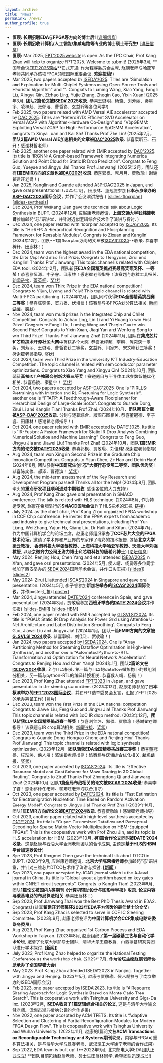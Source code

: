 ```yaml
---
layout: archive
title: "News"
permalink: /news/
author_profile: true
---
```


- **置顶: 长期招聘EDA与FPGA等方向的博士后!** [[详细信息](https://zhaokang-lab.github.io/news/postdoc.pdf)]
- **置顶: 长期招收计算机/人工智能/集成电路等专业的博士硕士研究生!** [[详细信息](https://zhaokang-lab.github.io/Recruit_BUPT_ZhaoKang_EDA_2025.pdf)]
- **置顶:** Mar 2025, [FPT’2025 website](https://fpt2025.shanghaitech.edu.cn/) is open. As the TPC Chair, Prof Kang Zhao will help to organize FPT’2025. Welcome to submit! (2025年3月, **国际会议[FPT’2025网站](https://fpt2025.shanghaitech.edu.cn/)**正式开通. 作为程序委员会主席, 赵康老师与哈亚军老师共同承办该项FPGA领域国际重要会议. **欢迎投稿!**)
- Mar 2025, two papers accepted by [ISEDA'2025](https://www.eda2.com/iseda/index.html). Titles are "Simulation and Exploration for Multi-Chiplet Systems using Open-Source Tools and Heuristic Algorithm" and "". Congrats to Luming Wang, Xiao Yang, Fangli Liu, Xingyu Qin, Zichao Ling, Yujie Zhang, Zheqin Cao, Yixin Xuan! (2025年3月, **团队2篇论文被[ISEDA'2025](https://www.eda2.com/iseda/index.html)收录**. 恭喜王璐明、杨骁、刘芳丽、秦星宇、凌梓超、张郁洁、曹哲钦、玄益昕等各位同学!)
- Feb 2025, two papers related with AMD Versal AIE accelerator accepted by [DAC'2025](http://www.dac.com/). Titles are "HeteroSVD: Efficient SVD Accelerator on Versal ACAP with Algorithm-Hardware Co-Design" and “VSpGEMM: Exploiting Versal ACAP for High-Performance SpGEMM Acceleration”, congrats to Xinya Luan and Kai Shi! Thanks Prof Zhe Lin! (2025年2月，**团队2篇AMD Versal AIE加速相关的文章被[DAC'2025](http://www.dac.com/)收录**. 恭喜栾昕亚、石开！感谢林哲老师)
- Feb 2025, another one paper related with EMIR accepted by [DAC'2025](http://www.dac.com/). Its title is “IRGNN: A Graph-based Framework Integrating Numerical Solution and Point Cloud for Static IR Drop Prediction”. Congrats to Feng Guo, Yueyue and Jingyu Jia! Thanks Prof Jianwang! (2025年2月，团队还有**1篇EMIR方向的文章也被[DAC2025](http://www.dac.com/)收录**. 恭喜郭枫、席月月、贾敬瑜！谢谢翟建旺老师！)
- Jan 2025, Kanglin and Guande attended [ASP-DAC’2025](http://www.aspdac.com/) in Japan, and gave oral presentations! (2025年1月，田康林、董冠德参加**日本东京举办的[ASP-DAC’2025](http://www.aspdac.com/)国际会议**，并作了会议演讲报告.) [[slides-floorplan](https://zhaokang-lab.github.io/slides/slides_2025_ASPDAC_Tiankanglin.pdf)] [[slides-synthesis](https://zhaokang-lab.github.io/slides/slides_2025_ASPDAC_DongGuande.pdf)]
- Dec 2024, Prof Weikang Qian gave the technical talk about Logic Synthesis in BUPT. (2024年12月, 应赵康老师邀请，**上海交通大学钱炜慷老师**参加邮苑“芯”语讲堂，并针对近似逻辑综合技术作了演讲与探讨. )
- Dec 2024, one paper related with floorplan accepted by [ISCAS’2025](https://2025.ieee-iscas.org/). Its title is “HieRFP: A Hierarchical Recognition and Floorplanning Framework for Reusable Modules”. Congrats to Zixuan and Kanglin! (2024年12月，团队**1篇floorplan方向的文章被[ISCAS’2025](https://2025.ieee-iscas.org/)**收录. 恭喜李梓轩、田康林！)
- Dec 2024, team won the highest award in the EDA national competition, the Elite Cap! And also First Prize. Congrats to Hengyuan, Zirui and Kanglin! Thanks Prof Jianwang! This topic channel is related with Chiplet EDA tool. (2024年12月，团队斩获**EDA全国精英挑战赛最高奖菁英杯、一等奖**！恭喜张恒源、李子睿、田康林！感谢翟老师指导！该赛题与芯粒工具相关. [新闻链接](http://www.bupt.edu.cn/info/1079/88617.htm)、[菁英杯](https://zhaokang-lab.github.io/award/2024_EDA_chiplet_cap.pdf)、[奖状](https://zhaokang-lab.github.io/award/2024_EDA_chiplet_first.pdf))
- Dec 2024, team won Third Prize in the EDA national competition! Congrats to Yijun, Liyang and Peiyi! This topic channel is related with Multi-FPGA partitioning. (2024年12月，团队同时获得**EDA全国精英挑战赛三等奖**！恭喜陈奕俊、窦力扬、伏培燚！该赛题与多FPGA划分算法相关. [新闻链接](http://www.bupt.edu.cn/info/1079/88617.htm)、[奖状](https://zhaokang-lab.github.io/award/2024_EDA_FPGA_third.pdf))
- Nov 2024, team won multi prizes in the Integrated Chip and Chilet Competition. Congrats to Zichao Ling, Lin Li and Yi Huang to win First Prize! Congrats to Fangli Liu, Luming Wang and Zheqin Cao to win Second Prize! Congrats to Yixin Xuan, Jiaqi Yan and Wenfeng Song to win Third Prize! Thanks Prof Jianwang Zhai! (2024年11月, 团队在**集成芯片和芯粒技术开源社区大赛**中斩获多个大奖. 恭喜凌梓超、李麟、黄奕获一等奖，刘芳丽、王璐明、曹哲钦获二等奖，玄益昕、闫家齐、宋文峰获三等奖！感谢翟老师指导. [奖状](https://zhaokang-lab.github.io/award/2024_chiplet_first.pdf))
- Oct 2024, team won Third Prize in the University ICT Industry-Education Competition. The topic channel is related with semiconductor parameter optimizations. Congrats to Xiao Yang and Xingyu Qin! (2024年10月, 团队荣获**高校ICT产教融合创新大赛三等奖**！赛道题目与半导体工艺参数智能优化相关. 恭喜杨骁、秦星宇！ [奖状](https://zhaokang-lab.github.io/award/2024_ICT_third.pdf))
- Oct 2024, two papers accepted by [ASP-DAC'2025](http://www.aspdac.com/). One is “PIRLLS: Pretraining with Imitation and RL Finetuning for Logic Synthesis”, another one is “FTAFP: A Feedthrough-Aware Floorplanner for Hierarchical Design of Large-Scale SoCs”. Congrats to Guande Dong, Zirui Li and Kanglin Tian! Thanks Prof Zhai. (2024年10月，**团队两篇文章被[ASP-DAC'2025](http://www.aspdac.com/)收录**. 分别与逻辑综合、版图布图相关. 恭喜董冠德、李子睿、田康林！感谢翟老师指导！)
- Oct 2024, one paper related with EMIR accepted by [DATE'2025](https://www.date-conference.com/). Its title is “IR-Fusion: A Fusion Framework for Static IR Drop Analysis Combining Numerical Solution and Machine Learning”. Congrats to Feng Guo, Jingyu Jia and Jiawei Liu! Thanks Prof Zhai! (2024年10月，团队**1篇EMIR方向的论文被[DATE’2025](https://www.date-conference.com/)收录**. 恭喜郭枫、贾敬瑜、刘佳玮! 感谢翟老师指导)
- Aug 2024, team won Xingxin Second Prize in the Graduate Chip Innovation Competition. Congrats to Yijun Chen, Ze Hao and Debin Hao! (2024年8月, 团队获得**中国研究生创“芯”大赛行芯专项二等奖、团队优秀奖**！恭喜陈奕俊、郝泽、曹德滨！ [奖状](https://zhaokang-lab.github.io/award/2024_xingxin_second.pdf))
- Aug 2024, the mid-term assessment of the Key Research and Development Program passed! Thanks all for the help! (2024年8月, 团队牵头的**重点研发项目顺利通过中期验收**. 感谢各位的大力支持!)
- Aug 2024, Prof Kang Zhao gave oral presentation in SMACD conference. The talk is related with HLS technique. (2024年8月, 作为特邀专家, 赵康在希腊举行的**SMACD国际会议**作了HLS技术的汇报. [链接](https://smacd2024.e-ce.uth.gr/tutorials-smacd.html))
- July 2024, as the chief chair, Prof Kang Zhao organized FPGA workshop in CCF Chip conference. He invited the FPGA experts from academic and industry to give technical oral presentations, including Prof Yun Liang, Wei Zhang, Yajun Ha, Qiang Liu, Dr Haili and Xifan. (2024年7月，作为中国计算机学会的论坛主席，赵康老师组织承办了**CCF芯片大会的FPGA技术论坛**，邀请了学术界和产业界的专家作了精彩的技术报告. 包括**北京大学梁云教授、 香港科技大学张薇教授、上海科技大学哈亚军教授、天津大学刘强教授**, 以及**京微齐力公司王海力博士和芯璐科技的唐希凡博士**) [[论坛信息](https://zhaokang-lab.github.io/news/2024_CCF_Chip_FPGA_Workshop.jpg)]
- May 2024, Renjing Hou, Chen Yang and et al attended [ISEDA’2025]((https://www.eda2.com/iseda2024/)) in Xi’an, and gave oral presentations. (2024年5月, 侯人靖、杨晨等多位同学参加了西安举办的[ISEDA'2024]((https://www.eda2.com/iseda2024/))国际学术会议，并作口头汇报) [[slides1](https://zhaokang-lab.github.io/slides/slides_2024_ISEDA_HouRenJing.pdf)] [[slides2](https://zhaokang-lab.github.io/slides/slides_2024_ISEDA_YangChen.pdf)]
- May 2024, Zirui Li attended [ISCAS’2024]((https://2024.ieee-iscas.org/)) in Singapore and gave oral presentation. (2024年5月, 李子睿参加**新加坡举办的[ISCAS'2024](https://2024.ieee-iscas.org/)国际会议**，并作poster汇报) [[poster](https://zhaokang-lab.github.io/slides/poster_2024_ISCAS_LiZirui.pdf)]
- Mar 2024, Jingyu attended [DATE’2024](https://date24.date-conference.com/) conference in Spain, and gave presentation! (2024年3月，贾敬瑜参加**西班牙举办的[DATE’2024](https://date24.date-conference.com/)会议**并作汇报) [[slides-EMIR](https://zhaokang-lab.github.io/slides/slides_2024_DATE_JiaJingyu.pdf)] [[slides-HBM](https://zhaokang-lab.github.io/slides/slides_2024_DATE_Enxin.pdf)]
- Feb 2024, one paper related with EMIR accepted by [GLSVLSI’2024](https://glsvlsi.org/archive/glsvlsi24/index.html). Its title is “PGAU: Static IR Drop Analysis for Power Grid using Attention U-Net Architecture and Label Distribution Smoothing”. Congrats to Feng Guo, Jiawei Liu and Jingyu Jia! (2024年1月，团队一篇**EMIR方向的文章被[GLSVLSI’2024](https://glsvlsi.org/archive/glsvlsi24/index.html)收录**. 恭喜郭枫、刘佳玮、贾敬瑜！)
- Jan 2024, two papers accepted by [ISEDA’2024](https://www.eda2.com/iseda2024/). One is “Array Partitioning Method for Streaming Dataflow Optimization in High-level Synthesis”, and another one is “Automated Python-to-RTL Transformation and Optimization for Neural Network Acceleration”. Congrats to Renjing Hou and Chen Yang! (2024年1月, 团队**2篇论文被[ISEDA’2024](https://www.eda2.com/iseda2024/)收录**, 全与HLS相关. 第一篇与HLS的dataflow微架构下的数组划分相关，另一篇与python-RTL的编译转换相关. 恭喜侯人靖、杨晨！)
- Dec 2023, Prof Kang Zhao attended [FPT’2023](http://fpt2023.org/) in Japan, and gave presentation in the steering committee. (2023年12月, 赵康老师参加了**日本横滨举办的[FPT'2023国际会议](http://fpt2023.org/)**，并在FPT选举委员会发言，汇报了FPT2025的承办筹备工作) [[照片](https://zhaokang-lab.github.io/news/2023_FPT_Kang.jpg)]
- Dec 2023, team won the First Prize in the EDA national competition! Congrats to Jiawei Liu, Feng Guo and Jingyu Jia! Thanks Prof Jianwang! This topic channel is related with SoC IR drop method. (2023年12月，**团队斩获EDA全国精英挑战赛一等奖**！恭喜刘佳玮、郭枫、贾敬瑜！感谢翟老师指导！该赛题与IR drop算法相关. [新闻链接](https://news.bupt.edu.cn/info/1014/29982.htm)、[奖状](https://zhaokang-lab.github.io/award/2023_EDA_EMIR_first.jpg))
- Dec 2023, team won the Third Prize in the EDA national competition! Congrats to Guande Dong, Hongtao Cheng and Renjing Hou! Thanks Prof Jianwang! This topic channel is related with logic synthesis optimization. (2023年12月，**团队斩获EDA全国精英挑战赛三等奖**！恭喜董冠德、程泓涛、侯人靖！感谢翟老师指导！该赛题与逻辑综合优化相关. [新闻链接](https://news.bupt.edu.cn/info/1014/29982.htm)、[奖状](https://zhaokang-lab.github.io/award/2023_EDA_LS_third.jpg))
- Oct 2023, one paper accepted by [ISCAS’2024](https://2024.ieee-iscas.org/). Its title is “Effective Resource Model and Cost Scheme for Maze Routing in 3D Global Routing”. Congrats to Zirui! Thanks Prof Zhongdong Qi and Jianwang Zhai! (2023年10月, 团队**1篇全局布线相关的论文被[ISCAS’2024](https://2024.ieee-iscas.org/)收录**! 恭喜李子睿！感谢祁仲冬老师、翟建旺老师的联合指导)
- Oct 2023, one paper accepted by [DATE’2024](https://date24.date-conference.com/). Its title is “Fast Estimation for Electromigration Nucleation Time Based on Random Activation Energy Model”. Congrats to Jingyu Jia! Thanks Prof Zhai! (2023年10月, 团队1篇**EMIR方向的论文被[DATE’2024](https://date24.date-conference.com/)收录**. 恭喜贾敬瑜！感谢翟老师指导)
- Oct 2023, another paper related with high-level synthesis accepted by [DATE’2024](https://date24.date-conference.com/). Its title is “Cuper: Customized Dataflow and Perceptual Decoding for Sparse Matrix-Vector Multiplication on HBM-Equipped FPGAs”. This is the cooperative work with Prof Zhou Jin, and its topic is HLS acceleration for HBM. (2023年10月, **另1篇合作论文同时被[DATE‘2024](https://date24.date-conference.com/)收录**。这是赵康与石油大学金洲老师团队的合作成果, 主题是**基于HLS的HBM平台加速器设计**)
- Spe 2023, Prof Rongmei Chen gave the technical talk about DTCO in BUPT. (2023年9月, 应赵康老师邀请，**北京大学陈荣梅老师**参加邮苑“芯”语讲堂，并针对三维芯片DTCO技术作了演讲与探讨. **[[新闻](https://ic.bupt.edu.cn/info/1023/1299.htm)]**)
- Sep 2023, one paper accepted by JCAD journal which is the A-level journal in China. Its title is “Global layout algorithm based on key gates within CNFET circuit segments”. Congrats to Kanglin Tian! (2023年9月, 团队**1篇论文被国内A类期刊《计算机辅助设计与图形学学报》收录, 论文内容与碳基电路的布局算法相关**. 恭喜田康林！)
- Sep 2023, Prof Jianwang Zhai won the Best PhD Thesis Award in EDA2. Congrats! (恭喜**翟建旺老师荣获2023年EDA平方颁发的最佳博士论文奖**)
- Sep 2023, Prof Kang Zhao is selected to serve in CCF IC Steering Committee. (2023年9月, 赵康老师被评为**中国计算机学会CCF集成电路专委常务委员**)
- Aug 2023, Prof Kang Zhao organized 1st Carbon Process and EDA Workshop in Taiyuan. (2023年8月, 赵康组织了**第一届碳基工艺与自动化学术论坛**, 邀请了北京大学彭院士团队、清华大学王燕教授、山西碳基研究院团队进行学术探讨. **[[新闻](https://ic.bupt.edu.cn/info/1023/1285.htm)]**)
- July 2023, Prof Kang Zhao helped to organize the National Testing Conference as the workshop chair. (2023年7月, **作为论坛主席赵康老师协助承办了全国容错大会**)
- May 2023, Prof Kang Zhao attended ISEDA’2023 in Nanjing. Together with Jingyu and Renjing. (2023年5月, 赵康与贾敬瑜、侯人靖参与了南京举办的ISEDA国际会议)
- Feb 2023, one paper accepted by ISEDA’2023. Its title is “A Resource Sharing Approach for Logic Synthesis Based on Monte Carlo Tree Search”. This is cooperative work with Tsinghua University and Giga-Da Inc. (2023年2月, **ISEDA收录了1篇逻辑综合相关的论文**, 这是与清华大学喻文健老师、深圳市鸿芯微纳公司的合作成果)
- Nov 2022, one paper accepted by ACM TRETS. Its title is “Adaptive Selection and Clustering of Partial Reconfiguration Modules for Modern FPGA Design Flow”. This is cooperative work with Tsinghua University and Wuhan University. (2022年11月, 赵康的1篇论文被**ACM Transactions on Reconfigurable Technology and Systems期刊**收录，内容与FPGA可重构算法相关，是与清华大学马昱春老师、武汉理工大学徐宁老师的合作成果)
- Sep 2022, EDA team is built up! (**2022年9月, 北京邮电大学EDA团队正式成立! **团队目前包括赵康老师、硕士生田康林同学. 希望团队迅速成长!)





